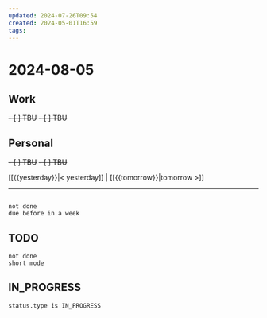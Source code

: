 ```yaml
---
updated: 2024-07-26T09:54
created: 2024-05-01T16:59
tags: 
---
```


# 2024-08-05  

## Work

<del>- [ ] TBU</del>
<del>- [ ] TBU  </del>

## Personal

<del>- [ ] TBU</del>
<del>- [ ] TBU</del>


  
  
[[{{yesterday}}|< yesterday]] | [[{{tomorrow}}|tomorrow >]]  
  
---  

```tasks

not done
due before in a week
```



## TODO
```tasks  
not done  
short mode  
```

## IN_PROGRESS
```tasks  
status.type is IN_PROGRESS
```

